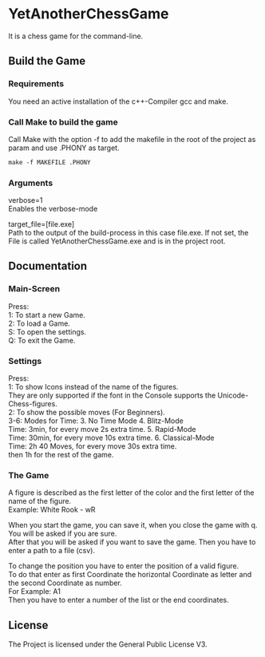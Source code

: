 # YetAnotherChessGame
It is a chess game for the command-line.

## Build the Game

### Requirements
You need an active installation of the c++-Compiler gcc and make.

### Call Make to build the game
Call Make with the option -f to add the makefile in the root of the project as param and use .PHONY as target.<br>
```makefile
make -f MAKEFILE .PHONY
```

### Arguments
verbose=1<br>Enables the verbose-mode<br>

target_file=[file.exe]<br>Path to the output of the build-process in this case file.exe. 
If not set, the File is called YetAnotherChessGame.exe and is in the project root.

## Documentation

### Main-Screen 
Press:<br>
 1: To start a new Game.<br>
 2: To load a Game.<br>
 S: To open the settings.<br>
 Q: To exit the Game.<br>

### Settings
Press:<br>
 1: To show Icons instead of the name of the figures. <br>They are only supported if the font in the Console supports the Unicode-Chess-figures.<br>
 2: To show the possible moves (For Beginners).<br>
 3-6: Modes for Time:
  3. No Time Mode
  4. Blitz-Mode<br>
     Time: 3min, for every move 2s extra time.
  5. Rapid-Mode<br>
     Time: 30min, for every move 10s extra time.
  6. Classical-Mode<br>
     Time: 2h 40 Moves, for every move 30s extra time.<br>
      then 1h for the rest of the game.
     
### The Game
A figure is described as the first letter of the color and the first letter of the name of the figure.<br>
Example: White Rook - wR <br>

When you start the game, you can save it, when you close the game with q. You will be asked if you are sure.<br>
After that you will be asked if you want to save the game. Then you have to enter a path to a file (csv).<br>

To change the position you have to enter the position of a valid figure. <br>
To do that enter as first Coordinate the horizontal Coordinate as letter and the second Coordinate as number.<br>
For Example: A1<br>
Then you have to enter a number of the list or the end coordinates.

## License
The Project is licensed under the General Public License V3.